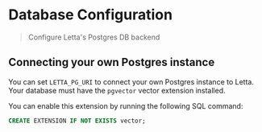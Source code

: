 # Database Configuration

> Configure Letta's Postgres DB backend

## Connecting your own Postgres instance

You can set `LETTA_PG_URI` to connect your own Postgres instance to Letta. Your database must have the `pgvector` vector extension installed.

You can enable this extension by running the following SQL command:

```sql
CREATE EXTENSION IF NOT EXISTS vector;
```

